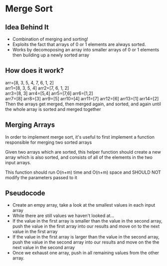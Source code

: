 # Merge Sort
## Idea Behind It
- Combination of merging and sorting!
- Exploits the fact that arrays of 0 or 1 elements are always sorted.
- Works by decomoposing an array into smaller arrays of 0 or 1 elements then building up a newly sorted array

## How does it work?
arr=[8, 3, 5, 4, 7, 6, 1, 2]</br>
arr1=[8, 3, 5, 4] arr2=[7, 6, 1, 2]</br>
arr3=[8, 3] arr4=[5,4] arr5=[7,6] arr6=[1,2]</br>
arr7=[8] arr8=[3] arr9=[5] arr10=[4] arr11=[7] arr12=[6] arr13=[1] arr14=[2]</br>
 Then the arrays get merged, then merged again, and sorted, and again until the whole array is sorted and merged together

 ## Merging Arrays
 <p>In order to implement merge sort, it's useful to first implement a function responsible for merging two sorted arrays</p>

 <p>Given two arrays which are sorted, this helper function should create a new array which is also sorted, and consists of all of the elements in the two input arrays.</p>

 <p>This function should run O(n+m) time and O(n+m) space and SHOULD NOT modify the parameters passed to it</p>

 ## Pseudocode
 - Create an empy array, take a look at the smallest values in each input array
 - While there are still values we haven't looked at...
  - If the value in the first array is smaller than the value in the second array, push the value in the first array into our results and move on to the next value in the first array
  - If the value in the first array is larger than the value in the second array, push the value in the second array into our results and move on the the next value in the second array
  - Once we exhaust one array, push in all remaining values from the other array.